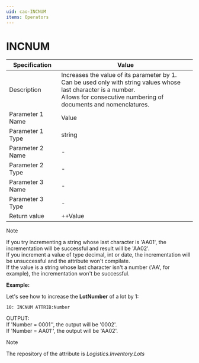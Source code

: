 ```yaml
---
uid: cao-INCNUM
items: Operators
---
```


# INCNUM 

| Specification         | Value                                                        |
| --------------------- | ------------------------------------------------------------ |
| Description           | Increases the value of its parameter by 1. <br> Can be used only with string values whose last character is a number. <br> Allows for consecutive numbering of documents and nomenclatures. |
| Parameter 1 Name      | Value                                                         |
| Parameter 1 Type      | string                                    |
| Parameter 2 Name      | -                                                            |
| Parameter 2 Type      | -                                                            |
| Parameter 3 Name      | -                                                            |
| Parameter 3 Type      | -                                                            |
| Return value          | ++Value                                                    |


> [!NOTE]
> 
> If you try incrementing a string whose last character is 'AA01', the incrementation will be successful and result will be 'AA02'.<br> 
> If you increment a value of type decimal, int or date, the incrementation will be unsuccessful and the attribute won't compilate.<br>
> If the value is a string whose last character isn't a number ('AA', for example), the incrementation won't be successful.

**Example:**

Let's see how to increase the **LotNumber** of a lot by 1:

```
10: INCNUM ATTRIB:Number 
```
OUTPUT: 
<br/>If 'Number = 0001'', the output will be '0002'.
<br/>If 'Number = AA01'', the output will be 'AA02'.

> [!NOTE]
> 
> The repository of the attribute is *Logistics.Inventory.Lots*
